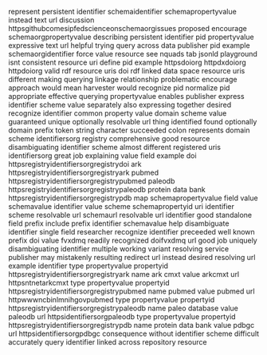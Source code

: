 represent persistent identifier schemaidentifier schemapropertyvalue instead text url discussion httpsgithubcomesipfedscienceonschemaorgissues proposed encourage schemaorgpropertyvalue describing persistent identifier pid propertyvalue expressive text url helpful trying query across data publisher pid example schemaorgidentifier force value resource see nquads tab jsonld playground isnt consistent resource uri define pid example httpsdoiorg httpdxdoiorg httpdoiorg valid rdf resource uris doi rdf linked data space resource uris different making querying linkage relationship problematic encourage approach would mean harvester would recognize pid normalize pid appropriate effective querying propertyvalue enables publisher express identifier scheme value separately also expressing together desired recognize identifier common property value domain scheme value guaranteed unique optionally resolvable url thing identified found optionally domain prefix token string character succeeded colon represents domain scheme identifiersorg registry comprehensive good resource disambiguating identifier scheme almost different registered uris identifiersorg great job explaining value field example doi httpsregistryidentifiersorgregistrydoi ark httpsregistryidentifiersorgregistryark pubmed httpsregistryidentifiersorgregistrypubmed paleodb httpsregistryidentifiersorgregistrypaleodb protein data bank httpsregistryidentifiersorgregistrypdb map schemapropertyvalue field value schemavalue identifier value scheme schemapropertyid uri identifier scheme resolvable url schemaurl resolvable url identifier good standalone field prefix include prefix identifier schemavalue help disambiguate identifier single field researcher recognize identifier preceeded well known prefix doi value fvxdmq readily recognized doifvxdmq url good job uniquely disambiguating identifier multiple working variant resolving service publisher may mistakenly resulting redirect url instead desired resolving url example identifier type propertyvalue propertyid httpsregistryidentifiersorgregistryark name ark cmxt value arkcmxt url httpsntnetarkcmxt type propertyvalue propertyid httpsregistryidentifiersorgregistrypubmed name pubmed value pubmed url httpwwwncbinlmnihgovpubmed type propertyvalue propertyid httpsregistryidentifiersorgregistrypaleodb name paleo database value paleodb url httpsidentifiersorgpaleodb type propertyvalue propertyid httpsregistryidentifiersorgregistrypdb name protein data bank value pdbgc url httpsidentifiersorgpdbgc consequence without identifier scheme difficult accurately query identifier linked across repository resource